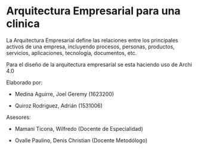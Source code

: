 # Arquitectura Empresarial para una clinica

La Arquitectura Empresarial define las relaciones entre los principales activos de una empresa, incluyendo procesos, personas, productos, servicios, aplicaciones, tecnología, documentos, etc.

Para el diseño de la arquitectura empresarial se esta haciendo uso de Archi 4.0

Elaborado por:

- Medina Aguirre, Joel Geremy (1623200) 

- Quiroz Rodriguez, Adrián (1531006) 

Asesores:

- Mamani Ticona, Wilfredo (Docente de Especialidad) 

- Ovalle Paulino, Denis Christian (Docente Metodólogo) 
